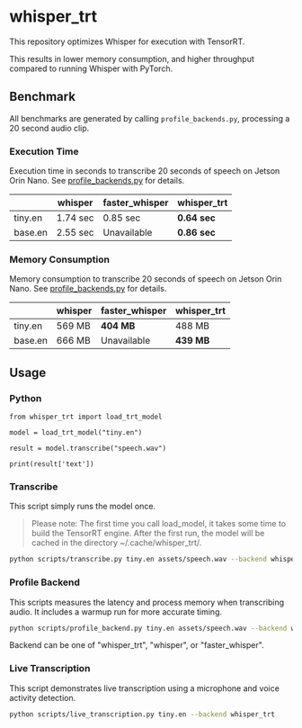 # whisper_trt

This repository optimizes Whisper for execution with TensorRT.

This results in lower memory consumption, and higher throughput compared to running Whisper with PyTorch.


## Benchmark

All benchmarks are generated by calling ``profile_backends.py``,
processing a 20 second audio clip.


### Execution Time

Execution time in seconds to transcribe 20 seconds of speech on Jetson Orin Nano. See [profile_backends.py](profile_backends.py) for details.


|     | whisper | faster_whisper | whisper_trt |
|-------|---------|--------------------|--------|
| tiny.en | 1.74 sec | 0.85 sec | **0.64 sec** |
| base.en | 2.55 sec | Unavailable | **0.86 sec** |


### Memory Consumption

Memory consumption to transcribe 20 seconds of speech on Jetson Orin Nano. See [profile_backends.py](profile_backends.py) for details.

|     | whisper | faster_whisper | whisper_trt |
|-------|---------|--------------------|--------|
| tiny.en | 569 MB | **404 MB** | 488 MB |
| base.en | 666 MB |  Unavailable | **439 MB** |

## Usage

### Python

```python3
from whisper_trt import load_trt_model

model = load_trt_model("tiny.en")

result = model.transcribe("speech.wav")

print(result['text'])
```


### Transcribe

This script simply runs the model once.  

> Please note:  The first time you call load_model, it takes some time to build the TensorRT engine.
> After the first run, the model will be cached in the directory ~/.cache/whisper_trt/.

```bash
python scripts/transcribe.py tiny.en assets/speech.wav --backend whisper_trt
```

### Profile Backend

This scripts measures the latency and process memory when transcribing audio. It includes a warmup run for
more accurate timing.

```bash
python scripts/profile_backend.py tiny.en assets/speech.wav --backend whisper_trt
```

Backend can be one of "whisper_trt", "whisper", or "faster_whisper".

### Live Transcription

This script demonstrates live transcription using a microphone and voice activity detection.

```bash
python scripts/live_transcription.py tiny.en --backend whisper_trt
```